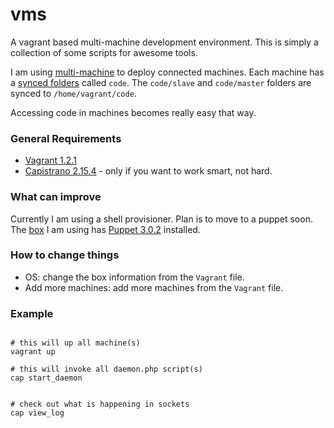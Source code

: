 vms
===

A vagrant based multi-machine development environment. This is simply a collection of some scripts for awesome tools.

I am using [multi-machine](http://docs.vagrantup.com/v2/multi-machine/index.html) to deploy connected machines. Each machine has a [synced folders](http://docs.vagrantup.com/v2/synced-folders/index.html) called `code`. The `code/slave` and `code/master` folders are synced to `/home/vagrant/code`. 

Accessing code in machines becomes really easy that way. 


### General Requirements
* [Vagrant 1.2.1](http://www.vagrantup.com/)
* [Capistrano 2.15.4](https://github.com/capistrano/capistrano) - only if you want to work smart, not hard. 
 

### What can improve
Currently I am using a shell provisioner. Plan is to move to a puppet soon. The [box](http://packages.vstone.eu/vagrant-boxes/centos/6.3/) I am using has [Puppet 3.0.2](https://projects.puppetlabs.com/versions/337) installed. 
 

### How to change things
* OS: change the box information from the `Vagrant` file.
* Add more machines: add more machines from the `Vagrant` file.
 
### Example
```

# this will up all machine(s)
vagrant up

# this will invoke all daemon.php script(s) 
cap start_daemon


# check out what is happening in sockets
cap view_log

```


 
 

